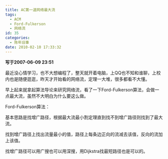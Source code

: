 ```yaml
---
title: AC第一道网络最大流
tags:
  - ACM
  - Ford-Fulkerson
  - 网络流
id: 35
categories:
  - 陈年旧事
date: 2010-02-10 17:33:32
---
```


**写于2007-06-09 23:51**

最近没心情学习，也不大想编程了，整天就开着电脑，上QQ也不知和谁聊，上校内也是随便逛逛，昨天才开始看的网络流，定理一大堆，很多都看不大懂。

早上起来就拿起算法导论来研究网络流，看了一下Ford-Fulkerson算法，会做一点最大流，虽然不大明白为什么要这么做。

Ford-Fulkerson算法：

基本思路是找增广路径，根据最大流最小割定理直到找不到增广路径则找到了最大流。

找到增广路径上找出流量最小的值，路径上每条边正向的流减去该值，反向的流加上该值。

找增广路径可以用广搜也可以用深搜，用Dijkstra找最短路径也是可以的。
